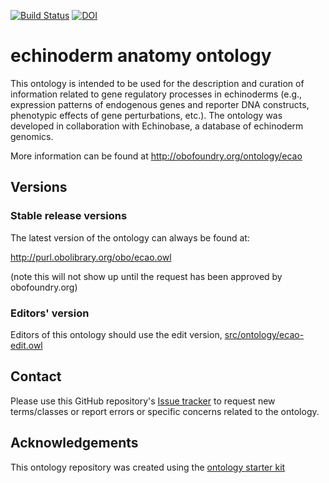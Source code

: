 [![Build Status](https://travis-ci.org/pellst/ecao.svg?branch=master)](https://travis-ci.org/pellst/ecao)
[![DOI](https://zenodo.org/badge/13996/pellst/ecao.svg)](https://zenodo.org/badge/latestdoi/13996/pellst/ecao)

# echinoderm anatomy ontology

This ontology is intended to be used for the description and  curation of information related to gene regulatory processes in echinoderms (e.g., expression patterns of endogenous genes and reporter DNA constructs, phenotypic effects of gene perturbations, etc.). The ontology was developed in collaboration with Echinobase, a database of echinoderm genomics.

More information can be found at http://obofoundry.org/ontology/ecao

## Versions

### Stable release versions

The latest version of the ontology can always be found at:

http://purl.obolibrary.org/obo/ecao.owl

(note this will not show up until the request has been approved by obofoundry.org)

### Editors' version

Editors of this ontology should use the edit version, [src/ontology/ecao-edit.owl](src/ontology/ecao-edit.owl)

## Contact

Please use this GitHub repository's [Issue tracker](https://github.com/echinoderm-ontology/ecao_ontology/issues) to request new terms/classes or report errors or specific concerns related to the ontology.

## Acknowledgements

This ontology repository was created using the [ontology starter kit](https://github.com/INCATools/ontology-starter-kit)
